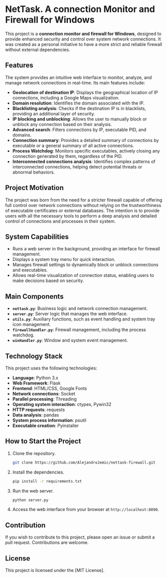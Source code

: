 
# NetTask. A connection Monitor and Firewall for Windows

This project is a **connection monitor and firewall for Windows**, designed to provide enhanced security and control over system network connections. It was created as a personal initiative to have a more strict and reliable firewall without external dependencies.

## Features

The system provides an intuitive web interface to monitor, analyze, and manage network connections in real-time. Its main features include:

- **Geolocation of destination IP**: Displays the geographical location of IP connections, including a Google Maps visualization.
- **Domain resolution**: Identifies the domain associated with the IP.
- **Blacklisting analysis**: Checks if the destination IP is in blacklists, providing an additional layer of security.
- **IP blocking and unblocking**: Allows the user to manually block or unblock any connection based on their analysis.
- **Advanced search**: Filters connections by IP, executable PID, and domains.
- **Connection summary**: Provides a detailed summary of connections by executable or a general summary of all active connections.
- **Process Watchdog**: Monitors specific executables, actively closing any connection generated by them, regardless of the PID.
- **Interconnected connections analysis**: Identifies complex patterns of interconnected connections, helping detect potential threats or abnormal behaviors.

## Project Motivation

The project was born from the need for a stricter firewall capable of offering full control over network connections without relying on the trustworthiness of executable certificates or external databases. The intention is to provide users with all the necessary tools to perform a deep analysis and detailed control of connections and processes in their system.

## System Capabilities

- Runs a web server in the background, providing an interface for firewall management.
- Displays a system tray menu for quick interaction.
- Manages firewall settings to dynamically block or unblock connections and executables.
- Allows real-time visualization of connection status, enabling users to make decisions based on security.

## Main Components

- **`nettask.py`**: Business logic and network connection management.
- **`server.py`**: Server logic that manages the web interface.
- **`utils.py`**: Auxiliary functions, such as event handling and system tray icon management.
- **`firewallHandler.py`**: Firewall management, including the process watchdog.
- **`winHandler.py`**: Window and system event management.

## Technology Stack

This project uses the following technologies:

- **Language**: Python 3.x
- **Web Framework**: Flask
- **Frontend**: HTML/CSS, Google Fonts
- **Network connections**: Socket
- **Parallel processing**: Threading
- **Operating system interaction**: ctypes, Pywin32
- **HTTP requests**: requests
- **Data analysis**: pandas
- **System process information**: psutil
- **Executable creation**: Pyinstaller

## How to Start the Project

1. Clone the repository.
   ```bash
   git clone https://github.com/AlejandroJemic/nettask-firewall.git
   ```
2. Install the dependencies.
   ```bash
   pip install -r requirements.txt
   ```
3. Run the web server.
   ```bash
   python server.py
   ```
4. Access the web interface from your browser at `http://localhost:8090`.

## Contribution

If you wish to contribute to this project, please open an issue or submit a pull request. Contributions are welcome.

## License

This project is licensed under the [MIT License].
